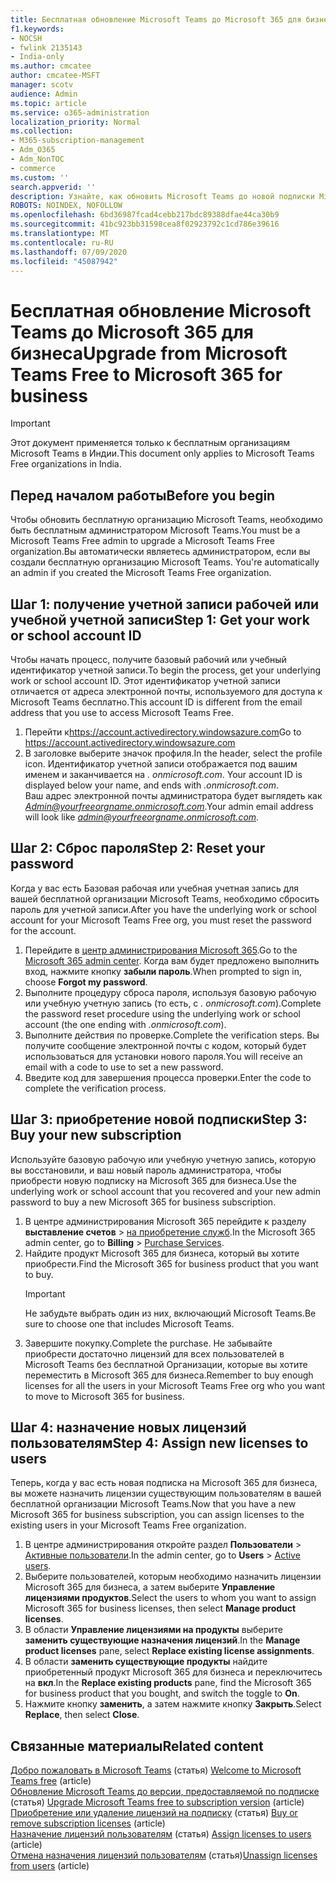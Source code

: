 ```yaml
---
title: Бесплатная обновление Microsoft Teams до Microsoft 365 для бизнеса
f1.keywords:
- NOCSH
- fwlink 2135143
- India-only
ms.author: cmcatee
author: cmcatee-MSFT
manager: scotv
audience: Admin
ms.topic: article
ms.service: o365-administration
localization_priority: Normal
ms.collection:
- M365-subscription-management
- Adm_O365
- Adm_NonTOC
- commerce
ms.custom: ''
search.appverid: ''
description: Узнайте, как обновить Microsoft Teams до новой подписки Microsoft 365 для бизнеса.
ROBOTS: NOINDEX, NOFOLLOW
ms.openlocfilehash: 6bd36987fcad4cebb217bdc89388dfae44ca30b9
ms.sourcegitcommit: 41bc923bb31598cea8f02923792c1cd786e39616
ms.translationtype: MT
ms.contentlocale: ru-RU
ms.lasthandoff: 07/09/2020
ms.locfileid: "45087942"
---
```

# <a name="upgrade-from-microsoft-teams-free-to-microsoft-365-for-business"></a><span data-ttu-id="b34cb-103">Бесплатная обновление Microsoft Teams до Microsoft 365 для бизнеса</span><span class="sxs-lookup"><span data-stu-id="b34cb-103">Upgrade from Microsoft Teams Free to Microsoft 365 for business</span></span>

> [!IMPORTANT]
> <span data-ttu-id="b34cb-104">Этот документ применяется только к бесплатным организациям Microsoft Teams в Индии.</span><span class="sxs-lookup"><span data-stu-id="b34cb-104">This document only applies to Microsoft Teams Free organizations in India.</span></span>

## <a name="before-you-begin"></a><span data-ttu-id="b34cb-105">Перед началом работы</span><span class="sxs-lookup"><span data-stu-id="b34cb-105">Before you begin</span></span>

<span data-ttu-id="b34cb-106">Чтобы обновить бесплатную организацию Microsoft Teams, необходимо быть бесплатным администратором Microsoft Teams.</span><span class="sxs-lookup"><span data-stu-id="b34cb-106">You must be a Microsoft Teams Free admin to upgrade a Microsoft Teams Free organization.</span></span><span data-ttu-id="b34cb-107">Вы автоматически являетесь администратором, если вы создали бесплатную организацию Microsoft Teams.</span><span class="sxs-lookup"><span data-stu-id="b34cb-107"> You're automatically an admin if you created the Microsoft Teams Free organization.</span></span>

## <a name="step-1-get-your-work-or-school-account-id"></a><span data-ttu-id="b34cb-108">Шаг 1: получение учетной записи рабочей или учебной учетной записи</span><span class="sxs-lookup"><span data-stu-id="b34cb-108">Step 1: Get your work or school account ID</span></span>

<span data-ttu-id="b34cb-109">Чтобы начать процесс, получите базовый рабочий или учебный идентификатор учетной записи.</span><span class="sxs-lookup"><span data-stu-id="b34cb-109">To begin the process, get your underlying work or school account ID.</span></span> <span data-ttu-id="b34cb-110">Этот идентификатор учетной записи отличается от адреса электронной почты, используемого для доступа к Microsoft Teams бесплатно.</span><span class="sxs-lookup"><span data-stu-id="b34cb-110">This account ID is different from the email address that you use to access Microsoft Teams Free.</span></span>

1. <span data-ttu-id="b34cb-111">Перейти к<a href="https://go.microsoft.com/fwlink/p/?linkid=2134797" target="_blank">https://account.activedirectory.windowsazure.com</a></span><span class="sxs-lookup"><span data-stu-id="b34cb-111">Go to <a href="https://go.microsoft.com/fwlink/p/?linkid=2134797" target="_blank">https://account.activedirectory.windowsazure.com</a></span></span>
2. <span data-ttu-id="b34cb-112">В заголовке выберите значок профиля.</span><span class="sxs-lookup"><span data-stu-id="b34cb-112">In the header, select the profile icon.</span></span> <span data-ttu-id="b34cb-113">Идентификатор учетной записи отображается под вашим именем и заканчивается на *. onmicrosoft.com*. </span><span class="sxs-lookup"><span data-stu-id="b34cb-113">Your account ID is displayed below your name, and ends with *.onmicrosoft.com*.</span></span>\
    <span data-ttu-id="b34cb-114">Ваш адрес электронной почты администратора будет выглядеть как *Admin@yourfreeorgname.onmicrosoft.com*.</span><span class="sxs-lookup"><span data-stu-id="b34cb-114">Your admin email address will look like *admin@yourfreeorgname.onmicrosoft.com*.</span></span>

## <a name="step-2-reset-your-password"></a><span data-ttu-id="b34cb-115">Шаг 2: Сброс пароля</span><span class="sxs-lookup"><span data-stu-id="b34cb-115">Step 2: Reset your password</span></span>

<span data-ttu-id="b34cb-116">Когда у вас есть Базовая рабочая или учебная учетная запись для вашей бесплатной организации Microsoft Teams, необходимо сбросить пароль для учетной записи.</span><span class="sxs-lookup"><span data-stu-id="b34cb-116">After you have the underlying work or school account for your Microsoft Teams Free org, you must reset the password for the account.</span></span>

1. <span data-ttu-id="b34cb-117">Перейдите в <a href="https://go.microsoft.com/fwlink/p/?linkid=2024339" target="_blank">центр администрирования Microsoft 365</a>.</span><span class="sxs-lookup"><span data-stu-id="b34cb-117">Go to the <a href="https://go.microsoft.com/fwlink/p/?linkid=2024339" target="_blank">Microsoft 365 admin center</a>.</span></span> <span data-ttu-id="b34cb-118">Когда вам будет предложено выполнить вход, нажмите кнопку **забыли пароль**.</span><span class="sxs-lookup"><span data-stu-id="b34cb-118">When prompted to sign in, choose **Forgot my password**.</span></span>
2. <span data-ttu-id="b34cb-119">Выполните процедуру сброса пароля, используя базовую рабочую или учебную учетную запись (то есть, с *. onmicrosoft.com*).</span><span class="sxs-lookup"><span data-stu-id="b34cb-119">Complete the password reset procedure using the underlying work or school account (the one ending with *.onmicrosoft.com*).</span></span>
3. <span data-ttu-id="b34cb-120">Выполните действия по проверке.</span><span class="sxs-lookup"><span data-stu-id="b34cb-120">Complete the verification steps.</span></span> <span data-ttu-id="b34cb-121">Вы получите сообщение электронной почты с кодом, который будет использоваться для установки нового пароля.</span><span class="sxs-lookup"><span data-stu-id="b34cb-121">You will receive an email with a code to use to set a new password.</span></span>
4. <span data-ttu-id="b34cb-122">Введите код для завершения процесса проверки.</span><span class="sxs-lookup"><span data-stu-id="b34cb-122">Enter the code to complete the verification process.</span></span>

## <a name="step-3-buy-your-new-subscription"></a><span data-ttu-id="b34cb-123">Шаг 3: приобретение новой подписки</span><span class="sxs-lookup"><span data-stu-id="b34cb-123">Step 3: Buy your new subscription</span></span>

<span data-ttu-id="b34cb-124">Используйте базовую рабочую или учебную учетную запись, которую вы восстановили, и ваш новый пароль администратора, чтобы приобрести новую подписку на Microsoft 365 для бизнеса.</span><span class="sxs-lookup"><span data-stu-id="b34cb-124">Use the underlying work or school account that you recovered and your new admin password to buy a new Microsoft 365 for business subscription.</span></span>

1. <span data-ttu-id="b34cb-125">В центре администрирования Microsoft 365 перейдите к разделу **выставление счетов**  >  <a href="https://go.microsoft.com/fwlink/p/?linkid=868433" target="_blank">на приобретение служб</a>.</span><span class="sxs-lookup"><span data-stu-id="b34cb-125">In the Microsoft 365 admin center, go to **Billing** > <a href="https://go.microsoft.com/fwlink/p/?linkid=868433" target="_blank">Purchase Services</a>.</span></span>
2. <span data-ttu-id="b34cb-126">Найдите продукт Microsoft 365 для бизнеса, который вы хотите приобрести.</span><span class="sxs-lookup"><span data-stu-id="b34cb-126">Find the Microsoft 365 for business product that you want to buy.</span></span>
    > [!IMPORTANT]
    > <span data-ttu-id="b34cb-127">Не забудьте выбрать один из них, включающий Microsoft Teams.</span><span class="sxs-lookup"><span data-stu-id="b34cb-127">Be sure to choose one that includes Microsoft Teams.</span></span>
3. <span data-ttu-id="b34cb-128">Завершите покупку.</span><span class="sxs-lookup"><span data-stu-id="b34cb-128">Complete the purchase.</span></span> <span data-ttu-id="b34cb-129">Не забывайте приобрести достаточно лицензий для всех пользователей в Microsoft Teams без бесплатной Организации, которые вы хотите переместить в Microsoft 365 для бизнеса.</span><span class="sxs-lookup"><span data-stu-id="b34cb-129">Remember to buy enough licenses for all the users in your Microsoft Teams Free org who you want to move to Microsoft 365 for business.</span></span>

## <a name="step-4-assign-new-licenses-to-users"></a><span data-ttu-id="b34cb-130">Шаг 4: назначение новых лицензий пользователям</span><span class="sxs-lookup"><span data-stu-id="b34cb-130">Step 4: Assign new licenses to users</span></span>

<span data-ttu-id="b34cb-131">Теперь, когда у вас есть новая подписка на Microsoft 365 для бизнеса, вы можете назначить лицензии существующим пользователям в вашей бесплатной организации Microsoft Teams.</span><span class="sxs-lookup"><span data-stu-id="b34cb-131">Now that you have a new Microsoft 365 for business subscription, you can assign licenses to the existing users in your Microsoft Teams Free organization.</span></span>

1. <span data-ttu-id="b34cb-132">В центре администрирования откройте раздел **Пользователи**  >  <a href="https://go.microsoft.com/fwlink/p/?linkid=834822" target="_blank">Активные пользователи</a>.</span><span class="sxs-lookup"><span data-stu-id="b34cb-132">In the admin center, go to **Users** > <a href="https://go.microsoft.com/fwlink/p/?linkid=834822" target="_blank">Active users</a>.</span></span>
2. <span data-ttu-id="b34cb-133">Выберите пользователей, которым необходимо назначить лицензии Microsoft 365 для бизнеса, а затем выберите **Управление лицензиями продуктов**.</span><span class="sxs-lookup"><span data-stu-id="b34cb-133">Select the users to whom you want to assign Microsoft 365 for business licenses, then select **Manage product licenses**.</span></span>
3. <span data-ttu-id="b34cb-134">В области **Управление лицензиями на продукты** выберите **заменить существующие назначения лицензий**.</span><span class="sxs-lookup"><span data-stu-id="b34cb-134">In the **Manage product licenses** pane, select **Replace existing license assignments**.</span></span>
4. <span data-ttu-id="b34cb-135">В области **заменить существующие продукты** найдите приобретенный продукт Microsoft 365 для бизнеса и переключитесь на **вкл**.</span><span class="sxs-lookup"><span data-stu-id="b34cb-135">In the **Replace existing products** pane, find the Microsoft 365 for business product that you bought, and switch the toggle to **On**.</span></span>
5. <span data-ttu-id="b34cb-136">Нажмите кнопку **заменить**, а затем нажмите кнопку **Закрыть**.</span><span class="sxs-lookup"><span data-stu-id="b34cb-136">Select **Replace**, then select **Close**.</span></span>

## <a name="related-content"></a><span data-ttu-id="b34cb-137">Связанные материалы</span><span class="sxs-lookup"><span data-stu-id="b34cb-137">Related content</span></span>

<span data-ttu-id="b34cb-138">[Добро пожаловать в Microsoft Teams](https://support.microsoft.com/office/6d79a648-6913-4696-9237-ed13de64ae3c) (статья) </span><span class="sxs-lookup"><span data-stu-id="b34cb-138">[Welcome to Microsoft Teams free](https://support.microsoft.com/office/6d79a648-6913-4696-9237-ed13de64ae3c) (article)</span></span>\
<span data-ttu-id="b34cb-139">[Обновление Microsoft Teams до версии, предоставляемой по подписке](https://docs.microsoft.com/microsoftteams/upgrade-freemium) (статья) </span><span class="sxs-lookup"><span data-stu-id="b34cb-139">[Upgrade Microsoft Teams free to subscription version](https://docs.microsoft.com/microsoftteams/upgrade-freemium) (article)</span></span>\
<span data-ttu-id="b34cb-140">[Приобретение или удаление лицензий на подписку](../licenses/buy-licenses.md) (статья) </span><span class="sxs-lookup"><span data-stu-id="b34cb-140">[Buy or remove subscription licenses](../licenses/buy-licenses.md) (article)</span></span>\
<span data-ttu-id="b34cb-141">[Назначение лицензий пользователям](../../admin/manage/assign-licenses-to-users.md) (статья) </span><span class="sxs-lookup"><span data-stu-id="b34cb-141">[Assign licenses to users](../../admin/manage/assign-licenses-to-users.md) (article)</span></span>\
<span data-ttu-id="b34cb-142">[Отмена назначения лицензий пользователям](../../admin/manage/remove-licenses-from-users.md) (статья)</span><span class="sxs-lookup"><span data-stu-id="b34cb-142">[Unassign licenses from users](../../admin/manage/remove-licenses-from-users.md) (article)</span></span>